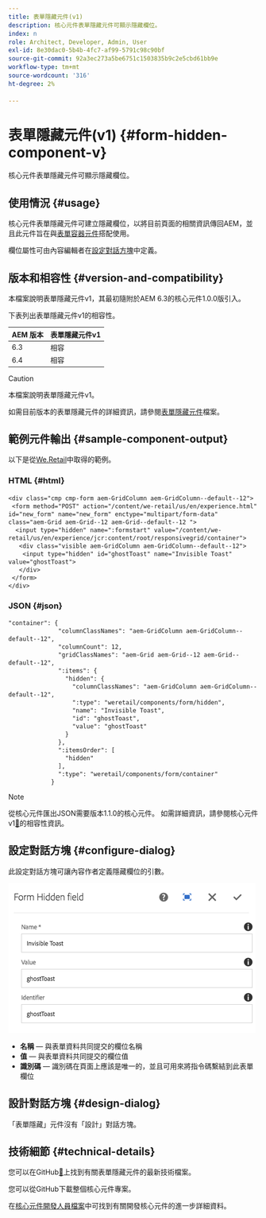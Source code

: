 ```yaml
---
title: 表單隱藏元件(v1)
description: 核心元件表單隱藏元件可顯示隱藏欄位。
index: n
role: Architect, Developer, Admin, User
exl-id: 8e30dac0-5b4b-4fc7-af99-5791c98c90bf
source-git-commit: 92a3ec273a5be6751c1503835b9c2e5cbd61bb9e
workflow-type: tm+mt
source-wordcount: '316'
ht-degree: 2%

---
```



# 表單隱藏元件(v1) {#form-hidden-component-v}

核心元件表單隱藏元件可顯示隱藏欄位。

## 使用情況 {#usage}

核心元件表單隱藏元件可建立隱藏欄位，以將目前頁面的相關資訊傳回AEM，並且此元件旨在與[表單容器元件](form-container-v1.md)搭配使用。

欄位屬性可由內容編輯者在[設定對話方塊](#configure-dialog)中定義。

## 版本和相容性 {#version-and-compatibility}

本檔案說明表單隱藏元件v1，其最初隨附於AEM 6.3的核心元件1.0.0版引入。

下表列出表單隱藏元件v1的相容性。

| AEM 版本 | 表單隱藏元件v1 |
|--- |--- |
| 6.3 | 相容 |
| 6.4 | 相容 |

>[!CAUTION]
>
>本檔案說明表單隱藏元件v1。
>
>如需目前版本的表單隱藏元件的詳細資訊，請參閱[表單隱藏元件](/help/components/forms/form-hidden.md)檔案。

## 範例元件輸出 {#sample-component-output}

以下是從[We.Retail](https://helpx.adobe.com/experience-manager/6-4/sites/developing/using/we-retail.html)中取得的範例。

### HTML {#html}

```
<div class="cmp cmp-form aem-GridColumn aem-GridColumn--default--12">
 <form method="POST" action="/content/we-retail/us/en/experience.html" id="new_form" name="new_form" enctype="multipart/form-data" class="aem-Grid aem-Grid--12 aem-Grid--default--12 ">
  <input type="hidden" name=":formstart" value="/content/we-retail/us/en/experience/jcr:content/root/responsivegrid/container">
   <div class="visible aem-GridColumn aem-GridColumn--default--12">
    <input type="hidden" id="ghostToast" name="Invisible Toast" value="ghostToast">
   </div>
 </form>
</div>
```

### JSON {#json}

```
"container": {
              "columnClassNames": "aem-GridColumn aem-GridColumn--default--12",
              "columnCount": 12,
              "gridClassNames": "aem-Grid aem-Grid--12 aem-Grid--default--12",
              ":items": {
                "hidden": {
                  "columnClassNames": "aem-GridColumn aem-GridColumn--default--12",
                  ":type": "weretail/components/form/hidden",
                  "name": "Invisible Toast",
                  "id": "ghostToast",
                  "value": "ghostToast"
                }
              },
              ":itemsOrder": [
                "hidden"
              ],
              ":type": "weretail/components/form/container"
            }
```

>[!NOTE]
>
>從核心元件匯出JSON需要版本1.1.0的核心元件。 如需詳細資訊，請參閱核心元件v1[&#128279;](/help/versions.md#release-history-and-compatibility)的相容性資訊。

## 設定對話方塊 {#configure-dialog}

此設定對話方塊可讓內容作者定義隱藏欄位的引數。

![](/help/assets/chlimage_1-26.png)

* **名稱** — 與表單資料共同提交的欄位名稱
* **值** — 與表單資料共同提交的欄位值
* **識別碼** — 識別碼在頁面上應該是唯一的，並且可用來將指令碼繫結到此表單欄位

## 設計對話方塊 {#design-dialog}

「表單隱藏」元件沒有「設計」對話方塊。

## 技術細節 {#technical-details}

您可以在GitHub[&#128279;](https://github.com/adobe/aem-core-wcm-components/tree/master/content/src/content/jcr_root/apps/core/wcm/components/form/hidden/v1/hidden)上找到有關表單隱藏元件的最新技術檔案。

您可以從GitHub下載整個核心元件專案。

在[核心元件開發人員檔案](/help/developing/overview.md)中可找到有關開發核心元件的進一步詳細資料。
